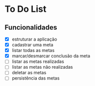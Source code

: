 # To Do List

## Funcionalidades

- [x] estruturar a aplicação
- [x] cadastrar uma meta
- [x] listar todas as metas
- [x] marcar/desmarcar conclusão da meta
- [ ] listar as metas realizadas
- [ ] listar as metas não realizadas
- [ ] deletar as metas
- [ ] persistência das metas
